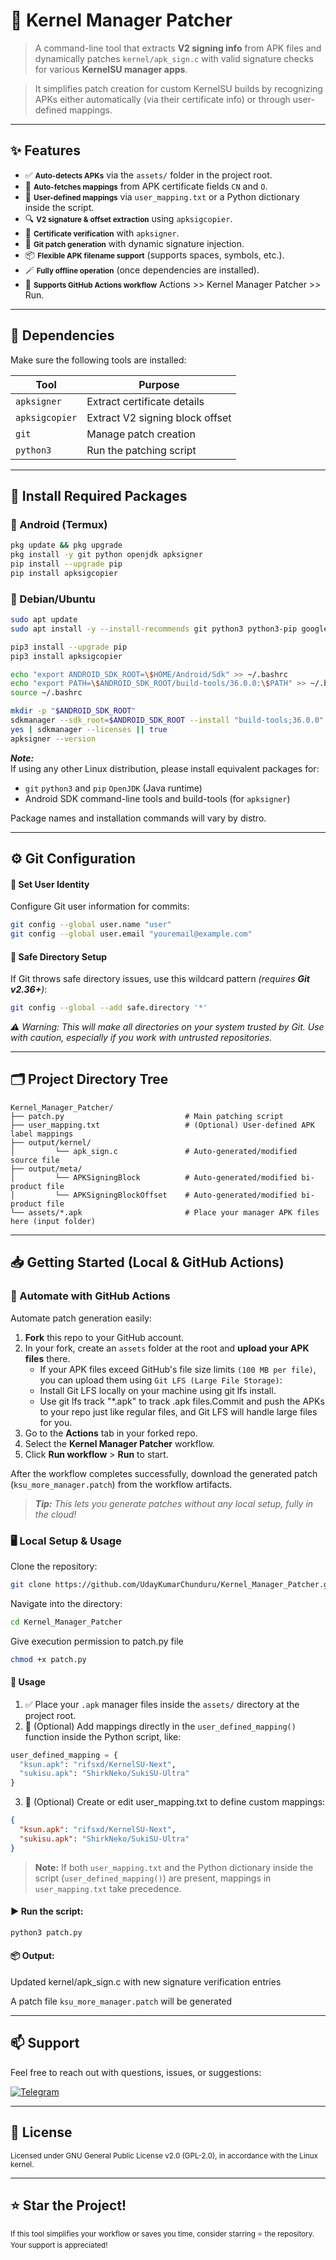 # 🔐 Kernel Manager Patcher

> A command-line tool that extracts **V2 signing info** from APK files and dynamically patches `kernel/apk_sign.c` with valid signature checks for various **KernelSU manager apps**.

> It simplifies patch creation for custom KernelSU builds by recognizing APKs either automatically (via their certificate info) or through user-defined mappings.

---

## ✨ Features

- ✅ <small>**Auto-detects APKs**</small> via the `assets/` folder in the project root.
- 🔗 <small>**Auto-fetches mappings**</small> from APK certificate fields `CN` and `O`.
- 🧠 <small>**User-defined mappings**</small> via `user_mapping.txt` or a Python dictionary inside the script.
- 🔍 <small>**V2 signature & offset extraction**</small> using `apksigcopier`.
- 🔑 <small>**Certificate verification**</small> with `apksigner`.
- 📝 <small>**Git patch generation**</small> with dynamic signature injection.
- 📦 <small>**Flexible APK filename support**</small> (supports spaces, symbols, etc.).
- 🪄 <small>**Fully offline operation**</small> (once dependencies are installed).
- 🤖 <small>**Supports GitHub Actions workflow**</small> Actions >> Kernel Manager Patcher >> Run.

---

## 🧩 Dependencies

Make sure the following tools are installed:

| Tool         | Purpose                              |
|--------------|--------------------------------------|
| `apksigner`  | Extract certificate details          |
| `apksigcopier` | Extract V2 signing block offset     |
| `git`        | Manage patch creation                |
| `python3`    | Run the patching script              |

---

## 🧰 Install Required Packages

### 📱 Android (Termux)
```bash
pkg update && pkg upgrade
pkg install -y git python openjdk apksigner
pip install --upgrade pip
pip install apksigcopier
```

### 🐧 Debian/Ubuntu
```bash
sudo apt update
sudo apt install -y --install-recommends git python3 python3-pip google-android-cmdline-tools-11.0-installer openjdk-21-jre-headless

pip3 install --upgrade pip
pip3 install apksigcopier

echo "export ANDROID_SDK_ROOT=\$HOME/Android/Sdk" >> ~/.bashrc
echo "export PATH=\$ANDROID_SDK_ROOT/build-tools/36.0.0:\$PATH" >> ~/.bashrc
source ~/.bashrc

mkdir -p "$ANDROID_SDK_ROOT"
sdkmanager --sdk_root=$ANDROID_SDK_ROOT --install "build-tools;36.0.0"
yes | sdkmanager --licenses || true
apksigner --version
```
***Note:***  
If using any other Linux distribution, please install equivalent packages for:  
- `git` `python3` and `pip` `OpenJDK` (Java runtime)
- Android SDK command-line tools and build-tools (for `apksigner`)

Package names and installation commands will vary by distro.

---

## ⚙️ Git Configuration
#### 👤 Set User Identity
Configure Git user information for commits:

```bash
git config --global user.name "user"
git config --global user.email "youremail@example.com"
```

#### 🔐 Safe Directory Setup
If Git throws safe directory issues, use this wildcard pattern *(requires **Git v2.36+**)*:

```bash
git config --global --add safe.directory '*'
```
*⚠️ Warning: This will make all directories on your system trusted by Git. Use with caution, especially if you work with untrusted repositories.*

---

## 🗂️ Project Directory Tree
```
Kernel_Manager_Patcher/
├── patch.py                           # Main patching script
├── user_mapping.txt                   # (Optional) User-defined APK label mappings
├── output/kernel/
│         └── apk_sign.c               # Auto-generated/modified source file
├── output/meta/
│         └── APKSigningBlock          # Auto-generated/modified bi-product file
│         └── APKSigningBlockOffset    # Auto-generated/modified bi-product file 
└── assets/*.apk                       # Place your manager APK files here (input folder)

```

---

## 📥 Getting Started (Local & GitHub Actions)
### 🤖 Automate with GitHub Actions
Automate patch generation easily:

1. **Fork** this repo to your GitHub account.
2. In your fork, create an `assets` folder at the root and **upload your APK files** there.
   - If your APK files exceed GitHub's file size limits `(100 MB per file)`, you can upload them using `Git LFS (Large File Storage)`:
   - Install Git LFS locally on your machine using git lfs install.
   - Use git lfs track "*.apk" to track .apk files.Commit and push the APKs to your repo just like regular files, and Git LFS will handle large files for you.
3. Go to the **Actions** tab in your forked repo.
4. Select the **Kernel Manager Patcher** workflow.
5. Click **Run workflow** > **Run** to start.

After the workflow completes successfully, download the generated patch (`ksu_more_manager.patch`) from the workflow artifacts.

> ***Tip:** This lets you generate patches without any local setup, fully in the cloud!*

### 🖥️ Local Setup & Usage
Clone the repository:
```bash
git clone https://github.com/UdayKumarChunduru/Kernel_Manager_Patcher.git
```

Navigate into the directory:
```bash
cd Kernel_Manager_Patcher
```

Give execution permission to patch.py file
```bash 
chmod +x patch.py
```

#### 🚀 Usage
1. ✅ Place your `.apk` manager files inside the `assets/` directory at the project root.
2. 🔄 (Optional) Add mappings directly in the `user_defined_mapping()` function inside the Python script, like:
```python
user_defined_mapping = {
  "ksun.apk": "rifsxd/KernelSU-Next",
  "sukisu.apk": "ShirkNeko/SukiSU-Ultra"
}
```
3. 🔄 (Optional) Create or edit user_mapping.txt to define custom mappings:

```json
{
  "ksun.apk": "rifsxd/KernelSU-Next",
  "sukisu.apk": "ShirkNeko/SukiSU-Ultra"
}
```
> **Note:** If both `user_mapping.txt` and the Python dictionary inside the script (`user_defined_mapping()`) are present, mappings in `user_mapping.txt` take precedence.

#### ▶ Run the script:

```python
python3 patch.py
```

#### 📦 Output:
Updated kernel/apk_sign.c with new signature verification entries

A patch file `ksu_more_manager.patch` will be generated

---

## 📫 Support
Feel free to reach out with questions, issues, or suggestions:

[![Telegram](https://img.shields.io/badge/Telegram-000?style=for-the-badge&logo=telegram&logoColor=26A5E4)](https://t.me/fortecipher)

---

## 📄 License
<small>Licensed under GNU General Public License v2.0 (GPL-2.0), in accordance with the Linux kernel.</small>

---

## ⭐️ Star the Project!
<small>If this tool simplifies your workflow or saves you time, consider starring ⭐️ the repository. Your support is appreciated!</small>

